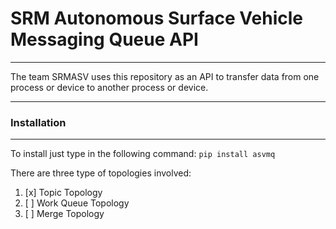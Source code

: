 # SRM Autonomous Surface Vehicle Messaging Queue API
------
The team SRMASV uses this repository as an API to transfer data from one process or device to another process or device.

------
### Installation
------
To install just type in the following command:
`pip install asvmq`

There are three type of topologies involved:
1. [x] Topic Topology
2. [ ] Work Queue Topology
3. [ ] Merge Topology
